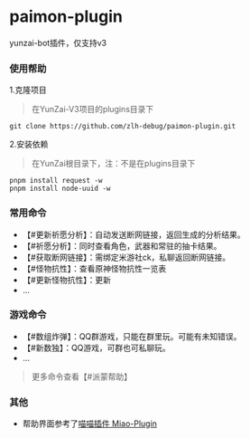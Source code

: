 # paimon-plugin

yunzai-bot插件，仅支持v3

### 使用帮助
1.克隆项目
>在YunZai-V3项目的plugins目录下
```
git clone https://github.com/zlh-debug/paimon-plugin.git
```
2.安装依赖
>在YunZai根目录下，注：不是在plugins目录下
```
pnpm install request -w
pnpm install node-uuid -w
```
### 常用命令
* 【#更新祈愿分析】：自动发送断网链接，返回生成的分析结果。
* 【#祈愿分析】：同时查看角色，武器和常驻的抽卡结果。
* 【#获取断网链接】：需绑定米游社ck，私聊返回断网链接。
* 【#怪物抗性】：查看原神怪物抗性一览表
* 【#更新怪物抗性】：更新
* ...
### 游戏命令
* 【#数组炸弹】：QQ群游戏，只能在群里玩。可能有未知错误。
* 【#新数独】：QQ游戏，可群也可私聊玩。
* ...
> 更多命令查看【#派蒙帮助】
### 其他
* 帮助界面参考了[喵喵插件 Miao-Plugin](https://github.com/yoimiya-kokomi/miao-plugin)